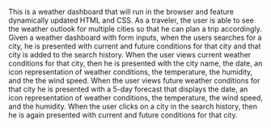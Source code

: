 This is a weather dashboard that will run in the browser and feature dynamically updated HTML and CSS. As a traveler, the user is able to see the weather outlook for multiple cities so that he can plan a trip accordingly. 
Given a weather dashboard with form inputs, when the users searches for a city, he is presented with current and future conditions for that city and that city is added to the search history.
When the user views current weather conditions for that city, then he is presented with the city name, the date, an icon representation of weather conditions, the temperature, the humidity, and the the wind speed.
When the user views future weather conditions for that city he is presented with a 5-day forecast that displays the date, an icon representation of weather conditions, the temperature, the wind speed, and the humidity.
When the user clicks on a city in the search history, then he is again presented with current and future conditions for that city.

